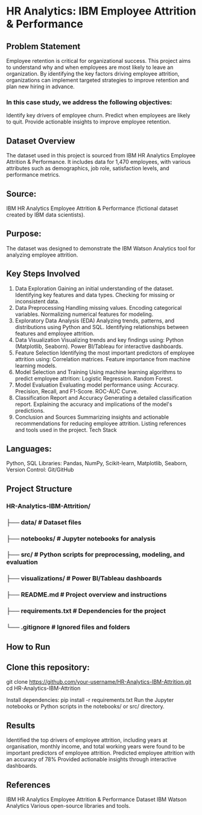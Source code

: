 # HR Analytics: IBM Employee Attrition & Performance

## Problem Statement

Employee retention is critical for organizational success. This project aims to understand why and when employees are most likely to leave an organization. By identifying the key factors driving employee attrition, organizations can implement targeted strategies to improve retention and plan new hiring in advance.

### In this case study, we address the following objectives:

Identify key drivers of employee churn.
Predict when employees are likely to quit.
Provide actionable insights to improve employee retention.

## Dataset Overview

The dataset used in this project is sourced from IBM HR Analytics Employee Attrition & Performance. It includes data for 1,470 employees, with various attributes such as demographics, job role, satisfaction levels, and performance metrics.

## Source: 
IBM HR Analytics Employee Attrition & Performance (fictional dataset created by IBM data scientists).
## Purpose: 
The dataset was designed to demonstrate the IBM Watson Analytics tool for analyzing employee attrition.

## Key Steps Involved

1. Data Exploration
Gaining an initial understanding of the dataset.
Identifying key features and data types.
Checking for missing or inconsistent data.
2. Data Preprocessing
Handling missing values.
Encoding categorical variables.
Normalizing numerical features for modeling.
3. Exploratory Data Analysis (EDA)
Analyzing trends, patterns, and distributions using Python and SQL.
Identifying relationships between features and employee attrition.
4. Data Visualization
Visualizing trends and key findings using:
Python (Matplotlib, Seaborn).
Power BI/Tableau for interactive dashboards.
5. Feature Selection
Identifying the most important predictors of employee attrition using:
Correlation matrices.
Feature importance from machine learning models.
6. Model Selection and Training
Using machine learning algorithms to predict employee attrition:
Logistic Regression.
Random Forest.
7. Model Evaluation
Evaluating model performance using:
Accuracy.
Precision, Recall, and F1-Score.
ROC-AUC Curve.
8. Classification Report and Accuracy
Generating a detailed classification report.
Explaining the accuracy and implications of the model's predictions.
9. Conclusion and Sources
Summarizing insights and actionable recommendations for reducing employee attrition.
Listing references and tools used in the project.
Tech Stack

## Languages: 
Python, SQL
Libraries: Pandas, NumPy, Scikit-learn, Matplotlib, Seaborn, 
Version Control: Git/GitHub

## Project Structure

### HR-Analytics-IBM-Attrition/
### ├── data/                       # Dataset files
### ├── notebooks/                  # Jupyter notebooks for analysis
### ├── src/                        # Python scripts for preprocessing, modeling, and evaluation
### ├── visualizations/             # Power BI/Tableau dashboards
### ├── README.md                   # Project overview and instructions
### ├── requirements.txt            # Dependencies for the project
### └── .gitignore                  # Ignored files and folders

## How to Run

## Clone this repository:
git clone https://github.com/your-username/HR-Analytics-IBM-Attrition.git
cd HR-Analytics-IBM-Attrition

Install dependencies:
pip install -r requirements.txt
Run the Jupyter notebooks or Python scripts in the notebooks/ or src/ directory.

## Results

Identified the top drivers of employee attrition, including years at organisation, monthly income, and total working years were found to be important predictors of employee attrition.
Predicted employee attrition with an accuracy of 78% 
Provided actionable insights through interactive dashboards.

## References

IBM HR Analytics Employee Attrition & Performance Dataset
IBM Watson Analytics
Various open-source libraries and tools.
